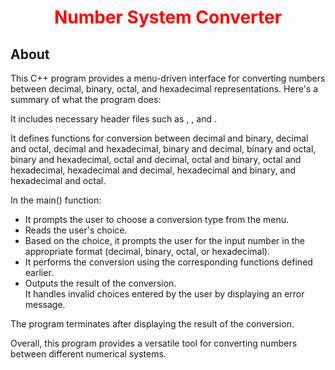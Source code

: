 <h1 align="center"><font color="#ff0000">Number System Converter</font></h1>
<h2 align="left">About</h2>
<p>
This C++ program provides a menu-driven interface for converting numbers between decimal, binary, octal, and hexadecimal representations. Here's a summary of what the program does:<br>

It includes necessary header files such as <iostream>, <string>, and <cmath>.<br>

It defines functions for conversion between decimal and binary, decimal and octal, decimal and hexadecimal, binary and decimal, binary and octal, binary and hexadecimal, octal and decimal, octal and binary, octal and hexadecimal, hexadecimal and decimal, hexadecimal and binary, and hexadecimal and octal.<br>

In the main() function:<br>

- It prompts the user to choose a conversion type from the menu.<br>
- Reads the user's choice.<br>
- Based on the choice, it prompts the user for the input number in the appropriate format (decimal, binary, octal, or hexadecimal).<br>
- It performs the conversion using the corresponding functions defined earlier.<br>
- Outputs the result of the conversion.<br>
It handles invalid choices entered by the user by displaying an error message.

The program terminates after displaying the result of the conversion.<br>

Overall, this program provides a versatile tool for converting numbers between different numerical systems.<br>
</p>
